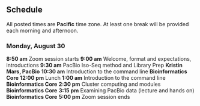 ## Schedule

All posted times are **Pacific** time zone. At least one break will be provided each morning and afternoon.

### Monday, August 30

**8:50 am**  Zoom session starts
**9:00 am**  Welcome, format and expectations, introductions
**9:30 am**  PacBio Iso-Seq method and Library Prep __Kristin Mars, PacBio__
**10:30 am**  Introduction to the command line __Bioinformatics Core__
**12:00 pm** Lunch
**1:00 am**  Introduction to the command line __Bioinformatics Core__
**2:30 pm**  Cluster computing and modules __Bioinformatics Core__
**3:15 pm**  Examining PacBio data (lecture and hands on) __Bioinformatics Core__
**5:00 pm**  Zoom session ends

<!-- ### Tuesday, August 31

**8:50 am**  Zoom session starts
**9:00 am**  Introduction to PacBio SMRT sequencing technology and the Iso-Seq method  __Dr. Liz Tseng, PacBio__
**10:00 am** Official PacBio software SMRT Analysis / BioConda (lecture) __Dr. Liz Tseng, PacBio__
**10:30 am** Iso-Seq pipeline with Bioconda and visualization using UCSC and IGV (hands on) __Dr. Liz Tseng, PacBio__
**11:00 am** Cupcake (hands on) __Dr. Liz Tseng, PacBio__
**12:00 pm** Lunch
**1:00 pm**  Special Iso-Seq topic: Phasing and Cogent (lecture and hands on) __Dr. Liz Tseng, PacBio__
**2:00 pm**  Special Iso-Seq topic: Single Cell Iso-Seq (lecture and hands on) __Dr. Liz Tseng, PacBio__
**3:15 pm**  TAMA __Bioinformatics Core__
**4:45 pm**  Homework: install tappAS __Bioinformatics Core__
**5:00 pm**  Zoom session ends

### Wednesday, September 1

**8:50 am**  Zoom session starts
**9:00 am**  SQANTI __Bioinformatics Core__
**10:30 am** IsoAnnot and IsoAnnotLite __Bioinformatics Core__
**12:00 pm** Lunch
**1:00 pm**  tappAS __Bioinformatics Core__
**4:00 pm**  Experimental design and closing thoughts (lecture) __Bioinformatics Core__
**5:00  pm**  Zoom session ends -->
